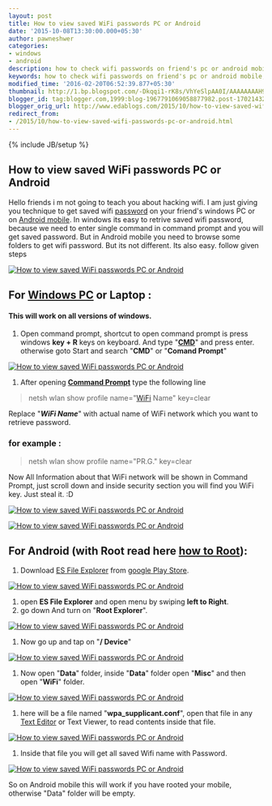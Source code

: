 ```yaml
---
layout: post
title: How to view saved WiFi passwords PC or Android
date: '2015-10-08T13:30:00.000+05:30'
author: pawneshwer
categories:
- windows
- android
description: how to check wifi passwords on friend's pc or android mobile, command to get saved network passwords in windows,view saved wifi passwords, view connected wifi
keywords: how to check wifi passwords on friend's pc or android mobile, command to get saved network passwords in windows,view saved wifi passwords, view connected wifi
modified_time: '2016-02-20T06:52:39.877+05:30'
thumbnail: http://1.bp.blogspot.com/-Dkqqi1-rK8s/VhYeSlpAA0I/AAAAAAAAH9A/GJps5_77rdI/s72-c/how-to-view-saved-wifi-passwords-pc-or-android-logo.png
blogger_id: tag:blogger.com,1999:blog-1967791069058877982.post-1702143247202992112
blogger_orig_url: http://www.edablogs.com/2015/10/how-to-view-saved-wifi-passwords-pc-or-android.html
redirect_from:
- /2015/10/how-to-view-saved-wifi-passwords-pc-or-android.html
---
```


{% include JB/setup %}


## How to view saved WiFi passwords PC or Android

Hello friends i m not going to teach you about hacking wifi. I am just giving you technique to get saved wifi [password](http://en.wikipedia.org/wiki/Password "Password") on your friend's windows PC or on [Android mobile](http://code.google.com/android/ "Android"). In windows its easy to retrive saved wifi password, because we need to enter single command in command prompt and you will get saved password. But in Android mobile you need to browse some folders to get wifi password. But its not different. Its also easy. follow given steps

[![How to view saved WiFi passwords PC or Android](http://1.bp.blogspot.com/-Dkqqi1-rK8s/VhYeSlpAA0I/AAAAAAAAH9A/GJps5_77rdI/s1600/how-to-view-saved-wifi-passwords-pc-or-android-logo.png "How to view saved WiFi passwords PC or Android")](http://1.bp.blogspot.com/-Dkqqi1-rK8s/VhYeSlpAA0I/AAAAAAAAH9A/GJps5_77rdI/s1600/how-to-view-saved-wifi-passwords-pc-or-android-logo.png)

## For [Windows PC](http://en.wikipedia.org/wiki/Microsoft_Windows "Microsoft Windows") or Laptop :

#### This will work on all versions of windows.

1.  Open command prompt, shortcut to open command prompt is press windows **key + R** keys on keyboard. And type "[**CMD**](http://en.wikipedia.org/wiki/Batch_file "Batch file")" and press enter. otherwise goto Start and search "**CMD**" or "**Comand Prompt**"

[![How to view saved WiFi passwords PC or Android](http://3.bp.blogspot.com/--VqeUBa8vhU/VhYeWIiiZqI/AAAAAAAAH-A/LIuCVILin34/s320/how-to-view-saved-wifi-passwords-pc-or-android1.png "How to view saved WiFi passwords PC or Android")](http://3.bp.blogspot.com/--VqeUBa8vhU/VhYeWIiiZqI/AAAAAAAAH-A/LIuCVILin34/s1600/how-to-view-saved-wifi-passwords-pc-or-android1.png)

1.  After opening [**Command Prompt**](http://en.wikipedia.org/wiki/Command_Prompt "Command Prompt") type the following line

> netsh wlan show profile name="[WiFi](http://en.wikipedia.org/wiki/Wi-Fi "Wi-Fi") Name" key=clear 

Replace "**_WiFi Name_**" with actual name of WiFi network which you want to retrieve password.  

### for example :

> netsh wlan show profile name="PR.G." key=clear 

Now All Information about that WiFi network will be shown in Command Prompt, just scroll down and inside security section you will find you WiFi key. Just steal it. :D  

[![How to view saved WiFi passwords PC or Android](http://2.bp.blogspot.com/-46n32JUs728/VhYeV0OWcfI/AAAAAAAAH-E/LNFrqPhszyc/s320/how-to-view-saved-wifi-passwords-pc-or-android2.png "How to view saved WiFi passwords PC or Android")](http://2.bp.blogspot.com/-46n32JUs728/VhYeV0OWcfI/AAAAAAAAH-E/LNFrqPhszyc/s1600/how-to-view-saved-wifi-passwords-pc-or-android2.png)

[![How to view saved WiFi passwords PC or Android](http://1.bp.blogspot.com/-Q9txPUW_rrQ/VhYeWGsXH2I/AAAAAAAAH-I/KM-ijLZGP78/s320/how-to-view-saved-wifi-passwords-pc-or-android3.png "How to view saved WiFi passwords PC or Android")](http://1.bp.blogspot.com/-Q9txPUW_rrQ/VhYeWGsXH2I/AAAAAAAAH-I/KM-ijLZGP78/s1600/how-to-view-saved-wifi-passwords-pc-or-android3.png)

## For Android (with Root read here [how to Root](https://www.google.com/url?q=http://www.xdablogs.com/2015/02/what-is-root-advantages-and.html&sa=U&ved=0CAgQFjABahUKEwjFouvYsbLIAhWJOogKHdlHC4Y&client=internal-uds-cse&usg=AFQjCNENxbyS1FLFH9kyG-wx6-AP-NdtHg)):

1.  Download [ES File Explorer](https://play.google.com/store/apps/details?id=com.estrongs.android.pop) from [google Play Store](http://en.wikipedia.org/wiki/Google_Play "Google Play").

[![How to view saved WiFi passwords PC or Android](http://1.bp.blogspot.com/-2TN0XOLoiH4/VhYeSMUySQI/AAAAAAAAH9I/BdT9K3sC988/s320/how-to-view-saved-wifi-passwords-pc-or-android-mobile.png "How to view saved WiFi passwords PC or Android")](http://1.bp.blogspot.com/-2TN0XOLoiH4/VhYeSMUySQI/AAAAAAAAH9I/BdT9K3sC988/s1600/how-to-view-saved-wifi-passwords-pc-or-android-mobile.png)

1.  open **ES File Explorer** and open menu by swiping **left to Right**.
2.  go down And turn on "**Root Explorer**".

[![How to view saved WiFi passwords PC or Android](http://1.bp.blogspot.com/-T0nIz2eLhP8/VhYeStEi5-I/AAAAAAAAH9U/w1hpe9PgFJI/s320/how-to-view-saved-wifi-passwords-pc-or-android-mobile2.png "How to view saved WiFi passwords PC or Android")](http://1.bp.blogspot.com/-T0nIz2eLhP8/VhYeStEi5-I/AAAAAAAAH9U/w1hpe9PgFJI/s1600/how-to-view-saved-wifi-passwords-pc-or-android-mobile2.png)

1.  Now go up and tap on "**/ Device**"

[![How to view saved WiFi passwords PC or Android](http://2.bp.blogspot.com/--ZAzC8gqmvQ/VhYeTUbgGvI/AAAAAAAAH9c/gfg3B3XRlVE/s320/how-to-view-saved-wifi-passwords-pc-or-android-mobile3.png "How to view saved WiFi passwords PC or Android")](http://2.bp.blogspot.com/--ZAzC8gqmvQ/VhYeTUbgGvI/AAAAAAAAH9c/gfg3B3XRlVE/s1600/how-to-view-saved-wifi-passwords-pc-or-android-mobile3.png)

1.  Now open "**Data**" folder, inside "**Data**" folder open "**Misc**" and then open "**WiFi**" folder.

[![How to view saved WiFi passwords PC or Android](http://4.bp.blogspot.com/-mILnm3qVtCg/VhYeTrqsjzI/AAAAAAAAH9o/9bhgC9o6PYM/s320/how-to-view-saved-wifi-passwords-pc-or-android-mobile4.png "How to view saved WiFi passwords PC or Android")](http://4.bp.blogspot.com/-mILnm3qVtCg/VhYeTrqsjzI/AAAAAAAAH9o/9bhgC9o6PYM/s1600/how-to-view-saved-wifi-passwords-pc-or-android-mobile4.png)

1.  here will be a file named "**wpa_supplicant.conf**", open that file in any [Text Editor](http://en.wikipedia.org/wiki/Text_editor "Text editor") or Text Viewer, to read contents inside that file.

[![How to view saved WiFi passwords PC or Android](http://3.bp.blogspot.com/-A1BoqMX9Bvc/VhYeT7FgHYI/AAAAAAAAH9s/KGdWOC_TwZw/s320/how-to-view-saved-wifi-passwords-pc-or-android-mobile5.png "How to view saved WiFi passwords PC or Android")](http://3.bp.blogspot.com/-A1BoqMX9Bvc/VhYeT7FgHYI/AAAAAAAAH9s/KGdWOC_TwZw/s1600/how-to-view-saved-wifi-passwords-pc-or-android-mobile5.png)

1.  Inside that file you will get all saved Wifi name with Password.

[![How to view saved WiFi passwords PC or Android](http://3.bp.blogspot.com/-mmiTp4ZRT2c/VhYeUWLF1MI/AAAAAAAAH9w/a1ioGihoIpM/s320/how-to-view-saved-wifi-passwords-pc-or-android-mobile6.png "How to view saved WiFi passwords PC or Android")](http://3.bp.blogspot.com/-mmiTp4ZRT2c/VhYeUWLF1MI/AAAAAAAAH9w/a1ioGihoIpM/s1600/how-to-view-saved-wifi-passwords-pc-or-android-mobile6.png)

So on Android mobile this will work if you have rooted your mobile, otherwise "Data" folder will be empty.